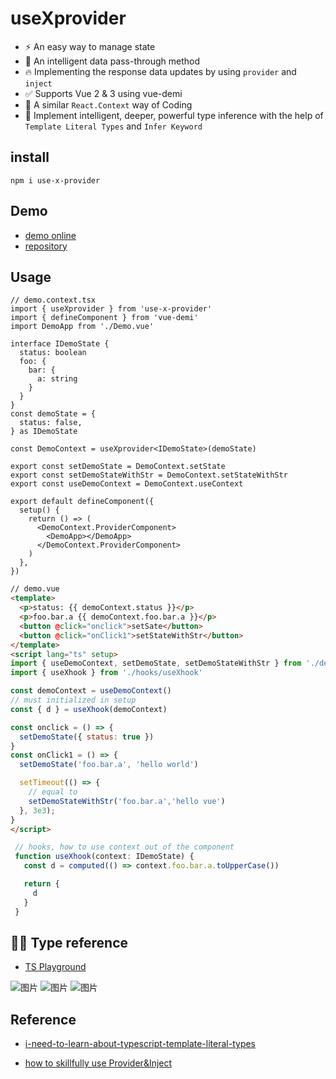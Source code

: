 # useXprovider

- ⚡️ An easy way to manage state
- 🚚 An intelligent data pass-through method
- 🔥 Implementing the response data updates by using `provider` and `inject`
- ✅ Supports Vue 2 & 3 using vue-demi
- 🚀 A similar `React.Context` way of Coding
- 💪 Implement intelligent, deeper, powerful type inference with the help of `Template Literal Types` and `Infer Keyword`

## install
  ```
  npm i use-x-provider
  ```
## Demo

- [demo online](https://codesandbox.io/s/dreamy-sinoussi-zinjvv)
- [repository](https://github.com/phillyx/vue-use-useXprovider)

## Usage

```tsx
// demo.context.tsx
import { useXprovider } from 'use-x-provider'
import { defineComponent } from 'vue-demi'
import DemoApp from './Demo.vue'

interface IDemoState {
  status: boolean
  foo: {
    bar: {
      a: string
    }
  }
}
const demoState = {
  status: false,
} as IDemoState

const DemoContext = useXprovider<IDemoState>(demoState)

export const setDemoState = DemoContext.setState
export const setDemoStateWithStr = DemoContext.setStateWithStr
export const useDemoContext = DemoContext.useContext

export default defineComponent({
  setup() {
    return () => (
      <DemoContext.ProviderComponent>
        <DemoApp></DemoApp>
      </DemoContext.ProviderComponent>
    )
  },
})
```

``` html
// demo.vue
<template>
  <p>status: {{ demoContext.status }}</p>
  <p>foo.bar.a {{ demoContext.foo.bar.a }}</p>
  <button @click="onclick">setSate</button>
  <button @click="onClick1">setStateWithStr</button>
</template>
<script lang="ts" setup>
import { useDemoContext, setDemoState, setDemoStateWithStr } from './demo.context'
import { useXhook } from './hooks/useXhook'

const demoContext = useDemoContext()
// must initialized in setup
const { d } = useXhook(demoContext)

const onclick = () => {
  setDemoState({ status: true })
}
const onClick1 = () => {
  setDemoState('foo.bar.a', 'hello world')

  setTimeout(() => {
    // equal to
    setDemoStateWithStr('foo.bar.a','hello vue')
  }, 3e3);
}
</script>

```

```ts
 // hooks, how to use context out of the component
 function useXhook(context: IDemoState) {
   const d = computed(() => context.foo.bar.a.toUpperCase())

   return {
     d
   }
 }
```
## 🐄🍺 Type reference

- [TS Playground](https://www.typescriptlang.org/play?#code/PTAEGUFcAdoewE4BdRIJ7QKYFoDOBDAM01FyQQEsA7Ac1ABM4Uqn8kK4qAoYAKlEy4ANtSTZ6FAgCMhJFtki4cUzIUQ56q6iV7Au6LKAAqcKQCtQAXlABvUAG0A1pjQAuUAAUEcLMjQBpFwBdd3wqNFAAX1AQUAAlTABjRHoAHi8fTD9AtAAaMLQAPn0MEigpaDYAC1SjXNAcwqsuUAaXAQAPJEwqelxQAFEuhHxEpFTnNDhCY3qySlomgH4W43scoM7u3v6AQQQRtFTqYgRPZdAAAwASGxzIgDpb8v3Dj2r0wsjL0FdVgApVq0jOtglsen14kkUql5tQaPUCssgVdbvcnjZ3kgqkZMABbaC1UFoIJfS4ov6tVpUTAANyyAEpVu4afSEFwSoYsTj8YS6m0ItZJtNjE1LKscuCdoNhqNxsKZvy4YtQEsBaAAD4QSAVD78xq-UCsrIc2K4GDwZCgfAHfARRjMJgUdicTllHWvO3cz7NTxSyEZXzoSVagBikCoYw4VE1oAAQnA4LIwq01TcbFRIHiVAhvoaWunM9msnmtYWsznHrdubiCZ9vhyDCRvfr2pguhD+grjFZQN2jGLVrEAMJwAlsCgyEieiKmMxJJCrIz+va2o4nLLnVV+9vbSE2aJq-4vNfejxNLVFnMMw1XzeUmJgADyVCEEWS4-YU9AhAoCDI4iYNA2LWkg5CTpA3T9E29CkGguDZkmoCIEaFYmq0kq7p2cGIUIsZ3mcaqSu4Na8rUxRup41QAGr4EIkCYLU9QeCuVHYuRYqgICrQsVh0rphuZzorcglQmQeYrDxNF0QxRKSgAZH2LgikYQT1AkZCgIpLbElpSlTIqpLFK0D4gixin9kEXBMhyhARlGnCkJgSAACJsPgTE7h20otoUhT-HO7j8pU2IkfUtIyZgJHSfRjH8ueN42KsFAzP8TYiiFVSgAAhJY1gAOTKjQ+WJSisQAAJILg2AUDQLAIJgKJzvYmWbNYEWxSiDVIJACDcK0kSrMkVCaTaZzWJlDy4NAIhIP8+UPCVQ2cJpsgxtYY0PGtNDYqsm0NfQkCJJg3FUv80ANbSQVzvUkyhOE9SJL1DVUEgACSvTtiyaEIDelhNElVJUilXFPQcPTvZ9HSgKkoBraA2CgAAjFpinnZdThgnl1gRpov40rBGpahddKYySVh5ahQhCAyTJA0DJO0mTbWgJIobUM6J0ANRjfYYMvZDmjQ1zyNBDear2Js7gHhy9Os6l-MQx9QsU9Y8OI0jdNy6AjPM72HUMbL9Pdb1Ma65MVlA5E9Rzta-QmOYTKDVwohZIQowkG9w5CEwVSCLYy0+wg7j5Qd+WxvlMgMeHWqR0IoyOPlqy4BQABeUWgPl4Ax5nACyOf5QAMgXAAaxcRyXZdJ60eJsFkFB0SHKdCInEfJGBnAFyINJUAXHgDEYSeDU2xjDjaRilL2WcAKrUQXuceHPEceAAEgMS+x+vSeuwg7vHaAXs2gHrRSCMvTuEVqxNrg0ugAA+k2QVjwgE+GJEktcINw2aeAACauf+AGL-Xs4A0C4QeGoBA80oJICWjvPensPBZFwI5QGDg-4AKASEHCUgkyrCoPgPEGdL6tHwDQDOBE9oOSoO4aicAKD0HDJGF0-VWb0CWO4UBuFVgAAYOGgAAHI-VWPlJG+V+EkNAIkH22JBDSxRGYBOzl3BexkX7XAKJyBwEUMglR3tfaCFWINVoiQbQ3wPs-D+X8VooFMf+Xs9hVh2FPmEegIcpBoHoOHa2XBNj4H6BGRwLAADuMZ-EWJtB-b+KBfAoPWsfI0hCM75WgFUCg1M0AdHyrkPa5D3AAGYeE5NIdQ9w-w-oAxRN-JMmAtpwBoPNP21M4DBMQEILxWsfGtB4e4IpQ01FyISa0RRiRnBIHkXLFO6cQ5V2KfTZIQd3Hx1GdklEXSohzLsbgHJ0RwmBJCWE-ob0kH-ldLEzgDwtn2B4UEB419rm3IfpPAq4BZ5JyUK5dy51kGcHqBgwBv8-lgNwUIaBghYG0y4B8tySB8DfNOVQeoRTQA8KZNCr55zEWZzEfUfKMDULFgQHgcCtAlrothfCuJuKtnZIcGLKFzkYVwsxdSsxDweG0ucWfNxmcPH0GwGgSAYRaXX3cPYOwTysAhy3lETYkQ0WMoxT8rFlwtkYh4Y8FxvRLi4r5WSxVFKWWZzVTwu5pRcDss5ffR+mdXlL3lQyz5FKtm4o5fULlrj3GeOwLC0l9RRUOAlTa-Kq8ZWRDlQqp1cKXXI3daALVPLI7eo6A3EV5qxVBtKCHBe9qI0cmqbIOpDTMU2Tssw6MoAdEl3IgFcw0VkANyEORUqrRYieV4t5AMeo-K1rMEFeomUwqgANhnbktFYrtsKFrMt1CnJIHALC7o6RWK+X8g8ddNoaDmJatUIdI7orYnHbJeKhQxZDKkTYhwmVwqRRZpujRQNyVwttuE4K1Qb2xU6asE2fVz0fIXXXIxn982XuhjjJQ1bjnKv8iWjkHQprOQA90ea0iDEWpGWMqaadMDZPyvnBkQA)

![图片](https://phillyx.github.io/useXprovider/assets/1.png)
![图片](https://phillyx.github.io/useXprovider/assets/2.png)
![图片](https://phillyx.github.io/useXprovider/assets/3.png)

## Reference

- [i-need-to-learn-about-typescript-template-literal-types](https://dev.to/phenomnominal/i-need-to-learn-about-typescript-template-literal-types-51po)

- [how to skillfully use Provider&Inject](https://juejin.cn/post/6887770717430120456)